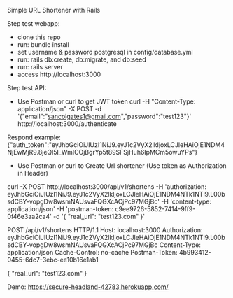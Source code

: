 Simple URL Shortener with Rails

Step test webapp:

* clone this repo
* run: bundle install
* set username & password postgresql in config/database.yml
* run: rails db:create, db:migrate, and db:seed
* run: rails server 
* access http://localhost:3000

Step test API:
* Use Postman or curl to get JWT token
curl -H "Content-Type: application/json" -X POST -d '{"email":"sancolgates1@gmail.com","password":"test123"}' http://localhost:3000/authenticate

Respond example: {"auth_token":"eyJhbGciOiJIUzI1NiJ9.eyJ1c2VyX2lkIjoxLCJleHAiOjE1NDM4NjEwMjR9.8jeQl5I_WmICOjBgrYp5t89SFSjHuh6IpMCm5owuYPs"}

* Use Postman or curl to Create Url shortener (Use token as Authorization in Header) 

curl -X POST http://localhost:3000/api/v1/shortens -H 'authorization: eyJhbGciOiJIUzI1NiJ9.eyJ1c2VyX2lkIjoxLCJleHAiOjE1NDM4NTk1NTl9.L00bsdCBY-vopgDw8wsmNAUsvaFQGXcACjPc97MGjBc' -H 'content-type: application/json' -H 'postman-token: c9ee9726-5852-7414-9ff9-0f46e3aa2ca4' -d '{ "real_url": "test123.com" }'

POST /api/v1/shortens HTTP/1.1
Host: localhost:3000
Authorization: eyJhbGciOiJIUzI1NiJ9.eyJ1c2VyX2lkIjoxLCJleHAiOjE1NDM4NTk1NTl9.L00bsdCBY-vopgDw8wsmNAUsvaFQGXcACjPc97MGjBc
Content-Type: application/json
Cache-Control: no-cache
Postman-Token: 4b993412-0455-6dc7-3ebc-ee10b16e1ab1

{
  "real_url": "test123.com"
}

Demo: https://secure-headland-42783.herokuapp.com/